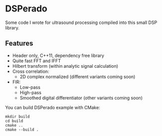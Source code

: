 # DSPerado
Some code I wrote for ultrasound processing compiled into this small DSP library.

## Features
* Header only, C++11, dependency free library
* Quite fast FFT and IFFT
* Hilbert transform (within analytic signal calculation)
* Cross correlation:
  * 2D complex normalized (different variants coming soon)
* FIR:
  * Low-pass
  * High-pass
  * Smoothed digital differentiator (other variants coming soon)

You can build DSPerado example with CMake:
```shell
mkdir build
cd build
cmake ..
cmake --build .
```